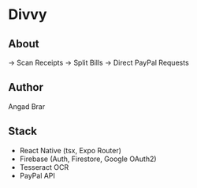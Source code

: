# Divvy

## About
-> Scan Receipts -> Split Bills -> Direct PayPal Requests

## Author
Angad Brar

## Stack
* React Native (tsx, Expo Router)
* Firebase (Auth, Firestore, Google OAuth2)
* Tesseract OCR
* PayPal API
